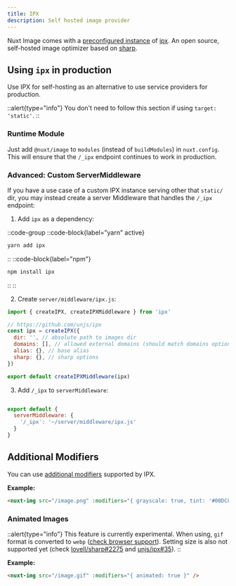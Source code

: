 ```yaml
---
title: IPX
description: Self hosted image provider
---
```


Nuxt Image comes with a [preconfigured instance](/getting-started/providers#default-provider) of [ipx](https://github.com/unjs/ipx). An open source, self-hosted image optimizer based on [sharp](https://github.com/lovell/sharp).

## Using `ipx` in production

Use IPX for self-hosting as an alternative to use service providers for production.

::alert{type="info"}
  You don't need to follow this section if using `target: 'static'`.
::

### Runtime Module

Just add `@nuxt/image` to `modules` (instead of `buildModules`) in `nuxt.config`. This will ensure that the `/_ipx` endpoint continues to work in production.

### Advanced: Custom ServerMiddleware

If you have a use case of a custom IPX instance serving other that `static/` dir, you may instead create a server Middleware that handles the `/_ipx` endpoint:

1. Add `ipx` as a dependency:

::code-group
  ::code-block{label="yarn" active}

  ```bash
  yarn add ipx
  ```

  ::
  ::code-block{label="npm"}

  ```bash
  npm install ipx
  ```

  ::
::

2. Create `server/middleware/ipx.js`:

```js [server/middleware/ipx.js]
import { createIPX, createIPXMiddleware } from 'ipx'

// https://github.com/unjs/ipx
const ipx = createIPX({
  dir: '', // absolute path to images dir
  domains: [], // allowed external domains (should match domains option in nuxt.config)
  alias: {}, // base alias
  sharp: {}, // sharp options
})

export default createIPXMiddleware(ipx)
```

3. Add `/_ipx` to `serverMiddleware`:


```js [nuxt.config.js]

export default {
  serverMiddleware: {
    '/_ipx': '~/server/middleware/ipx.js'
  }
}
```

## Additional Modifiers

You can use [additional modifiers](https://github.com/unjs/ipx/#modifiers) supported by IPX.

**Example:**

```html
<nuxt-img src="/image.png" :modifiers="{ grayscale: true, tint: '#00DC82' }" />
```

### Animated Images

::alert{type="info"}
This feature is currently experimental. When using, `gif` format is converted to `webp`
([check browser support](https://caniuse.com/webp)). Setting size is also not supported yet (check [lovell/sharp#2275](https://github.com/lovell/sharp/issues/2275) and [unjs/ipx#35](https://github.com/unjs/ipx/issues/35)).
::

**Example:**

```html
<nuxt-img src="/image.gif" :modifiers="{ animated: true }" />
```
